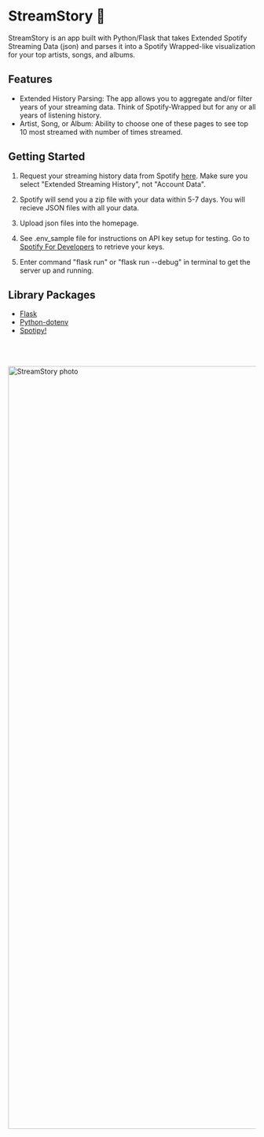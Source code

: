 

<h1 class="heading-element" dir="auto">StreamStory 🔮</h1>



StreamStory is an app built with Python/Flask that takes Extended Spotify Streaming Data (json) and parses it into a Spotify Wrapped-like visualization for your top artists, songs, and albums. 

<h2 class="heading-element" dir="auto">Features</h2>

* Extended History Parsing: The app allows you to aggregate and/or filter years of your streaming data. Think of Spotify-Wrapped but for any or all years of listening history.
* Artist, Song, or Album: Ability to choose one of these pages to see top 10 most streamed with number of times streamed. 

<h2 class="heading-element" dir="auto">Getting Started</h2>

1) Request your streaming history data from Spotify <a href="https://www.spotify.com/us/account/privacy/#_=" target="_blank">here</a>. Make sure you select "Extended Streaming History", not "Account Data".

2) Spotify will send you a zip file with your data within 5-7 days. You will recieve JSON files with all your data.

3) Upload json files into the homepage. 

4) See .env_sample file for instructions on API key setup for testing. Go to <a href="https://developer.spotify.com/" target="_bank">Spotify For Developers</a> to retrieve your keys. 

5) Enter command "flask run" or "flask run --debug" in terminal to get the server up and running. 

## Library Packages

* [Flask](https://flask.palletsprojects.com/en/3.0.x/)
* [Python-dotenv](https://pypi.org/project/python-dotenv/)
* [Spotipy!](https://spotipy.readthedocs.io/en/2.22.1/)

##

  
<br>
<br>
<img width="1549" alt="StreamStory photo" src="https://github.com/user-attachments/assets/fe1bba3c-6e0f-426b-a621-a7a98139ca18">









